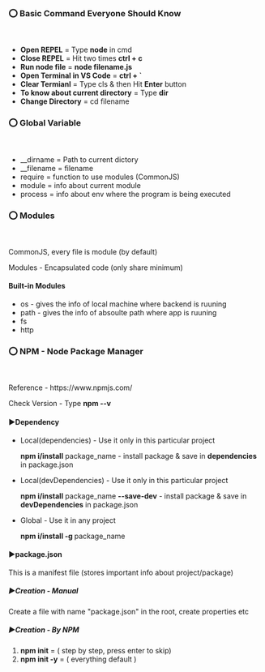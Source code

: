 <h3>⭕ Basic Command Everyone Should Know</h3> <br />
<ul>
    <li>  <strong>Open REPEL</strong> = Type <strong>node</strong> in cmd </li>
    <li>  <strong>Close REPEL</strong> = Hit two times <strong> ctrl + c </strong> </li>
    <li>  <strong>Run node file</strong> = <strong> node filename.js </strong> </li>
    <li>  <strong>Open Terminal in VS Code</strong> = <strong> ctrl + ` </strong> </li>
    <li>  <strong>Clear Termianl</strong> = Type <string>cls</strong> & then Hit <strong>Enter</strong> button</li>
    <li> <strong>To know about current directory</strong> = Type <strong>dir</strong> </li>
    <li> <strong>Change Directory</strong> = cd filename</li>
</ul>

<h3>⭕ Global Variable</h3> <br />
<ul>
<li>__dirname = Path to current dictory</li>
<li>__filename = filename</li>
<li>require = function to use modules (CommonJS) </li>
<li>module = info about current module</li>
<li>process = info about env where the program is being executed</li>
</ul>

<h3>⭕ Modules</h3> <br />
<p>CommonJS, every file is module (by default) </p>

<p>Modules - Encapsulated code (only share minimum) </p>

<h4>Built-in Modules</h4>

<ul>

<li>os - gives the info of local machine where backend is ruuning</li>

<li>path - gives the info of absoulte path where app is ruuning</li>

<li>fs</li>

<li>http</li>

</ul>

<h3>⭕ NPM - Node Package Manager</h3> <br />
<p>Reference - https://www.npmjs.com/ </p>
<p>Check Version - Type <strong>npm --v</strong> </p>
<h4>▶Dependency</h4>
<ul>
<li> Local(dependencies) - Use it only in this particular project <br/> 
<p><strong>npm i/install</strong> package_name - install package & save in <strong>dependencies</strong>  in package.json</p> 
</li>
<li> Local(devDependencies) - Use it only in this particular project <br/> 
<p><strong>npm i/install</strong> package_name <strong>--save-dev</strong> - install package & save in <strong>devDependencies</strong>  in package.json</p> 
</li>
<li> Global - Use it in any project <br/>
<p><strong>npm i/install -g </strong>package_name </p>
</li>
</ul>

<h4>▶package.json</h4>
<p>This is a manifest file (stores important info about project/package)</p>

<h5>▶Creation - Manual</h5>
<p>Create a file with name "package.json" in the root,
create properties etc</p>

<h5>▶Creation - By NPM</h5>
<ol>
<li><strong>npm init</strong> = ( step by step, press enter to skip)</li>
<li><strong>npm init -y</strong> = ( everything default ) </li>
<ol>


